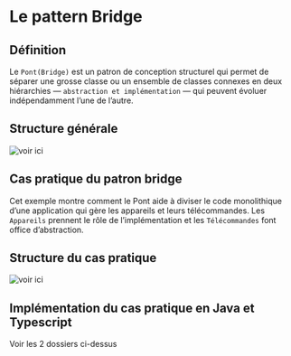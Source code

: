# Le pattern Bridge

## Définition

Le `Pont(Bridge)` est un patron de conception structurel qui permet de séparer une grosse classe ou un ensemble de classes connexes en deux hiérarchies — `abstraction et implémentation` — qui peuvent évoluer indépendamment l’une de l’autre.

## Structure générale

![voir ici](https://i.ibb.co/w4jrqYH/bridge.png)

## Cas pratique du patron bridge

Cet exemple montre comment le Pont aide à diviser le code monolithique d’une application qui gère les appareils et leurs télécommandes. Les `Appareils` prennent le rôle de l’implémentation et les `Télécommandes` font office d’abstraction.

## Structure du cas pratique

![voir ici](https://i.ibb.co/hmxFLkt/bridge-exemple.png)

## Implémentation du cas pratique en Java et Typescript

Voir les 2 dossiers ci-dessus

